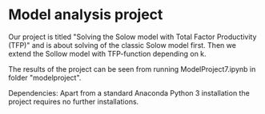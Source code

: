 # Model analysis project

Our project is titled "Solving the Solow model with Total Factor Productivity (TFP)" and is about solving of the classic Solow model first. Then we extend the Sollow model with TFP-function depending on k.

The results of the project can be seen from running ModelProject7.ipynb in folder "modelproject".

Dependencies: Apart from a standard Anaconda Python 3 installation the project requires no further installations.
